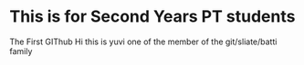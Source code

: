 # This is for Second Years PT students


The First GIThub
Hi this is yuvi one of the member of the git/sliate/batti family

